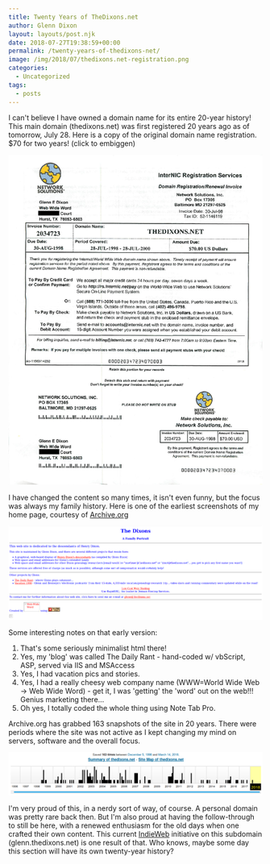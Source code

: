 ```yaml
---
title: Twenty Years of TheDixons.net
author: Glenn Dixon
layout: layouts/post.njk
date: 2018-07-27T19:38:59+00:00
permalink: /twenty-years-of-thedixons-net/
image: /img/2018/07/thedixons.net-registration.png
categories:
  - Uncategorized
tags:
  - posts
---
```

I can't believe I have owned a domain name for its entire 20-year history! This main domain (thedixons.net) was first registered 20 years ago as of tomorrow, July 28. Here is a copy of the original domain name registration. $70 for two years! (click to embiggen)

<!-- excerpt -->
![](/img/2018/07/thedixons.net-registration.png)

I have changed the content so many times, it isn't even funny, but the focus was always my family history. Here is one of the earliest screenshots of my home page, courtesy of [Archive.org][2]

![](/img/2018/07/Screenshot_20180727_142818.png)

Some interesting notes on that early version:

  1. That's some seriously minimalist html there!
  2. Yes, my 'blog' was called The Daily Rant - hand-coded w/ vbScript, ASP, served via IIS and MSAccess
  3. Yes, I had vacation pics and stories.
  4. Yes, I had a really cheesy web company name (WWW=World Wide Web -> Web Wide Word) - get it, I was 'getting' the 'word' out on the web!!! Genius marketing there&#8230;
  5. Oh yes, I totally coded the whole thing using Note Tab Pro.

Archive.org has grabbed 163 snapshots of the site in 20 years. There were periods where the site was not active as I kept changing my mind on servers, software and the overall focus.

![](/img/2018/07/Screenshot_20180727_142230.png)

I'm very proud of this, in a nerdy sort of way, of course. A personal domain was pretty rare back then. But I'm also proud at having the follow-through to still be here, with a renewed enthusiasm for the old days when one crafted their own content. This current [IndieWeb][5] initiative on this subdomain (glenn.thedixons.net) is one result of that. Who knows, maybe some day this section will have its own twenty-year history?

 [1]: /img/2018/07/thedixons.net-registration.png
 [2]: https://web.archive.org/web/19981205153739/http://thedixons.net:80/
 [3]: /img/2018/07/Screenshot_20180727_142818.png
 [4]: /img/2018/07/Screenshot_20180727_142230.png
 [5]: http://indieweb.org